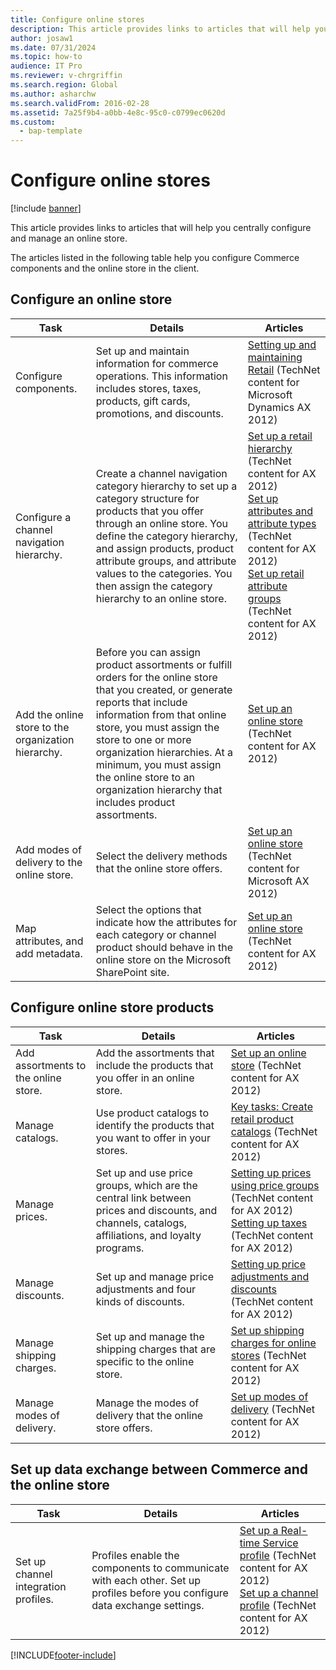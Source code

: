 ```yaml
---
title: Configure online stores
description: This article provides links to articles that will help you centrally configure and manage an online store.
author: josaw1
ms.date: 07/31/2024
ms.topic: how-to
audience: IT Pro
ms.reviewer: v-chrgriffin
ms.search.region: Global
ms.author: asharchw
ms.search.validFrom: 2016-02-28
ms.assetid: 7a25f9b4-a0bb-4e8c-95c0-c0799ec0620d
ms.custom: 
  - bap-template
---
```


# Configure online stores

[!include [banner](../includes/banner.md)]

This article provides links to articles that will help you centrally configure and manage an online store.

The articles listed in the following table help you configure Commerce components and the online store in the client.

## Configure an online store

| Task                                                | Details                                                                                                                                                                                                                                                                                                                                                   | Articles                                                                                                                                                                                                                                                                                                                                                                                                                                   |
|-----------------------------------------------------|-----------------------------------------------------------------------------------------------------------------------------------------------------------------------------------------------------------------------------------------------------------------------------------------------------------------------------------------------------------|------------------------------------------------------------------------------------------------------------------------------------------------------------------------------------------------------------------------------------------------------------------------------------------------------------------------------------------------------------------------------------------------------------------------------------------|
| Configure components.                        | Set up and maintain information for commerce operations. This information includes stores, taxes, products, gift cards, promotions, and discounts.                                                                                                                                                                                                          | [Setting up and maintaining Retail](/dynamicsax-2012/appuser-itpro/setting-up-and-maintaining-retail) (TechNet content for Microsoft Dynamics AX 2012)                                                                                                                                                                                                                                                                                          |
| Configure a channel navigation hierarchy.    | Create a channel navigation category hierarchy to set up a category structure for products that you offer through an online store. You define the category hierarchy, and assign products, product attribute groups, and attribute values to the categories. You then assign the category hierarchy to an online store.                            | [Set up a retail hierarchy](/dynamicsax-2012/appuser-itpro/set-up-a-retail-hierarchy)</br> (TechNet content for AX 2012)</br> [Set up attributes and attribute types](/dynamicsax-2012/appuser-itpro/set-up-attributes-and-attribute-types) (TechNet content for AX 2012)</br> [Set up retail attribute groups](/dynamicsax-2012/appuser-itpro/set-up-retail-attribute-groups) (TechNet content for AX 2012) |
| Add the online store to the organization hierarchy. | Before you can assign product assortments or fulfill orders for the online store that you created, or generate reports that include information from that online store, you must assign the store to one or more organization hierarchies. At a minimum, you must assign the online store to an organization hierarchy that includes product assortments. | [Set up an online store](/dynamicsax-2012/appuser-itpro/set-up-an-online-store) (TechNet content for AX 2012)                                                                                                                                                                                                                                                                                                     |
| Add modes of delivery to the online store.          | Select the delivery methods that the online store offers.                                                                                                                                                                                                                                                                                                 | [Set up an online store](/dynamicsax-2012/appuser-itpro/set-up-an-online-store) (TechNet content for Microsoft AX 2012)                                                                                                                                                                                                                                                                                                     |
| Map attributes, and add metadata.                   | Select the options that indicate how the attributes for each category or channel product should behave in the online store on the Microsoft SharePoint site.                                                                                                                                                                                              | [Set up an online store](/dynamicsax-2012/appuser-itpro/set-up-an-online-store) (TechNet content for AX 2012)                                                                                                                                                                                                                                                                                                     |

## Configure online store products

| Task                                 | Details                                                                                                                                           | Articles                                                                                                                                                                                                                                                                            |
|--------------------------------------|---------------------------------------------------------------------------------------------------------------------------------------------------|-----------------------------------------------------------------------------------------------------------------------------------------------------------------------------------------------------------------------------------------------------------------------------------|
| Add assortments to the online store. | Add the assortments that include the products that you offer in an online store.                                                                  | [Set up an online store](/dynamicsax-2012/appuser-itpro/set-up-an-online-store) (TechNet content for AX 2012)                                                                                                                                              |
| Manage catalogs.                     | Use product catalogs to identify the products that you want to offer in your stores.                                                              | [Key tasks: Create retail product catalogs](/dynamicsax-2012/appuser-itpro/key-tasks-create-retail-product-catalogs) (TechNet content for AX 2012)                                                                                                                           |
| Manage prices.                       | Set up and use price groups, which are the central link between prices and discounts, and channels, catalogs, affiliations, and loyalty programs. | [Setting up prices using price groups](/dynamicsax-2012/appuser-itpro/setting-up-prices-using-price-groups) (TechNet content for AX 2012)</br> [Setting up taxes](/dynamicsax-2012/appuser-itpro/setting-up-taxes) (TechNet content for AX 2012) |
| Manage discounts.                    | Set up and manage price adjustments and four kinds of discounts.                                                                                  | [Setting up price adjustments and discounts](/dynamicsax-2012/appuser-itpro/setting-up-price-adjustments-and-discounts) (TechNet content for AX 2012)                                                                                                                          |
| Manage shipping charges.             | Set up and manage the shipping charges that are specific to the online store.                                                                     | [Set up shipping charges for online stores](/dynamicsax-2012/appuser-itpro/set-up-shipping-charges-for-online-stores) (TechNet content for AX 2012)                                                                                                                           |
| Manage modes of delivery.            | Manage the modes of delivery that the online store offers.                                                                                        | [Set up modes of delivery](/dynamicsax-2012/appuser-itpro/set-up-modes-of-delivery) (TechNet content for AX 2012)                                                                                                                                            |

## Set up data exchange between Commerce and the online store

| Task                                 | Details                                                                                                                               | Articles                                                                                                                                                                                                                                                                                  |
|--------------------------------------|---------------------------------------------------------------------------------------------------------------------------------------|-----------------------------------------------------------------------------------------------------------------------------------------------------------------------------------------------------------------------------------------------------------------------------------------|
| Set up channel integration profiles. | Profiles enable the components to communicate with each other. Set up profiles before you configure data exchange settings. | [Set up a Real-time Service profile](/dynamicsax-2012/appuser-itpro/set-up-a-real-time-service-profile) (TechNet content for AX 2012)</br> [Set up a channel profile](/dynamicsax-2012/appuser-itpro/set-up-a-channel-profile) (TechNet content for AX 2012) |







[!INCLUDE[footer-include](../../includes/footer-banner.md)]
